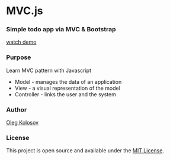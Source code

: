 # MVC.js

### Simple todo app via MVC & Bootstrap

[watch demo](https://oleg-kolosov.github.io/MVC_ToDo/)

### Purpose

Learn MVC pattern with Javascript

+ Model - manages the data of an application
+ View - a visual representation of the model
+ Controller - links the user and the system

### Author

[Oleg Kolosov](https://github.com/Oleg-Kolosov)

### License

This project is open source and available under the [MIT License](https://github.com/git/git-scm.com/blob/main/MIT-LICENSE.txt).

